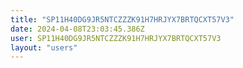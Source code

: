 ```yaml
---
title: "SP11H40DG9JR5NTCZZZK91H7HRJYX7BRTQCXT57V3"
date: 2024-04-08T23:03:45.386Z
user: SP11H40DG9JR5NTCZZZK91H7HRJYX7BRTQCXT57V3
layout: "users"
---
```

    